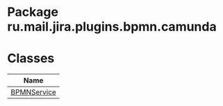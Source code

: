 Package ru.mail.jira.plugins.bpmn.camunda
==============================================
Classes
=======
| Name                          |
| ----------------------------- |
| [BPMNService](BPMNService.md) |

